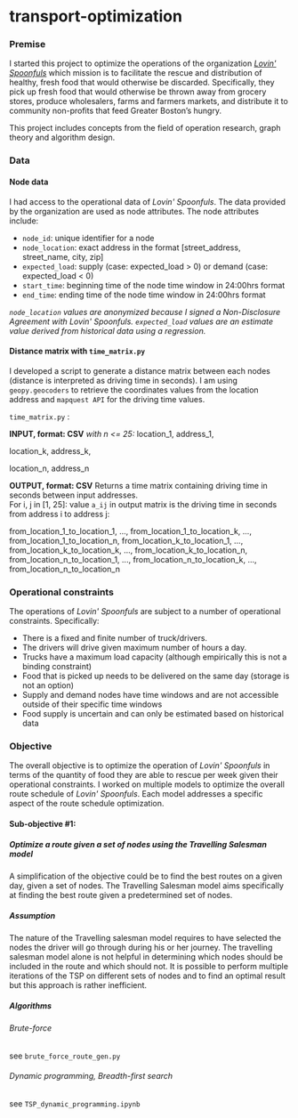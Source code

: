 # transport-optimization

### Premise
I started this project to optimize the operations of the organization [*Lovin' Spoonfuls*](http://lovinspoonfulsinc.org/) which mission is to facilitate the rescue and distribution of healthy, fresh food that would otherwise be discarded.
Specifically, they pick up fresh food that would otherwise be thrown away from grocery stores, produce wholesalers, farms and farmers markets, and distribute it to community non-profits that feed Greater Boston’s hungry.

This project includes concepts from the field of operation research, graph theory and algorithm design.

### Data

#### Node data
I had access to the operational data of *Lovin' Spoonfuls*. The data provided by the organization are used as node attributes. The node attributes include:
  * `node_id`: unique identifier for a node
  * `node_location`: exact address in the format [street_address, street_name, city, zip]
  * `expected_load`: supply (case: expected_load > 0) or demand (case: expected_load < 0)
  * `start_time`: beginning time of the node time window in 24:00hrs format
  * `end_time`: ending time of the node time window in 24:00hrs format

*`node_location` values are anonymized because I signed a Non-Disclosure Agreement with Lovin' Spoonfuls.*
*`expected_load` values are an estimate value derived from historical data using a regression.*

#### Distance matrix with `time_matrix.py`

I developed a script to generate a distance matrix between each nodes (distance is interpreted as driving time in seconds). I am using `geopy.geocoders` to retrieve the coordinates values from the location address and `mapquest API` for the driving time values.

`time_matrix.py` :


**INPUT, format: CSV**
*with n <= 25:*
  location_1, address_1,
  
  location_k, address_k,
  
  location_n, address_n

**OUTPUT, format: CSV**
Returns a time matrix containing driving time in seconds between input addresses.  
For i, j in [1, 25]: value `a_ij` in output matrix is the driving time in seconds from address i to address j:

  from_location_1_to_location_1,  ..., from_location_1_to_location_k, ..., from_location_1_to_location_n,
  from_location_k_to_location_1,  ..., from_location_k_to_location_k, ..., from_location_k_to_location_n,
  from_location_n_to_location_1,  ..., from_location_n_to_location_k, ..., from_location_n_to_location_n

### Operational constraints

The operations of *Lovin' Spoonfuls* are subject to a number of operational constraints. Specifically:
- There is a fixed and finite number of truck/drivers.
- The drivers will drive given maximum number of hours a day.
- Trucks have a maximum load capacity (although empirically this is not a binding constraint)
- Food that is picked up needs to be delivered on the same day (storage is not an option)
- Supply and demand nodes have time windows and are not accessible outside of their specific time windows
- Food supply is uncertain and can only be estimated based on historical data

### Objective

The overall objective is to optimize the operation of *Lovin' Spoonfuls* in terms of the quantity of food they are able to rescue per week given their operational constraints.
I worked on multiple models to optimize the overall route schedule of *Lovin' Spoonfuls*.
Each model addresses a specific aspect of the route schedule optimization.

#### Sub-objective #1: 

##### Optimize a route given a set of nodes using the Travelling Salesman model

A simplification of the objective could be to find the best routes on a given day, given a set of nodes.
The Travelling Salesman model aims specifically at finding the best route given a predetermined set of nodes.

##### Assumption

The nature of the Travelling salesman model requires to have selected the nodes the driver will go through during his or her journey. The travelling salesman model alone is not helpful in determining which nodes should be included in the route and which should not. It is possible to perform multiple iterations of the TSP on different sets of nodes and to find an optimal result but this approach is rather inefficient.

##### Algorithms

###### Brute-force

see `brute_force_route_gen.py` 

###### Dynamic programming, Breadth-first search

see `TSP_dynamic_programming.ipynb`

